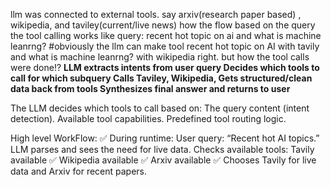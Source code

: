 llm was connected to external tools.
say arxiv(research paper based) , wikipedia, and taviley(current/live news)
how the flow based on the query the tool calling works
like query: recent hot topic on ai and what is machine leanrng?
#obviously the llm can make tool recent hot topic on AI with tavily and what is machine leanrng? with wikipedia right.
but how the tool calls were done!?
**LLM extracts intents from user query Decides which tools to call for which subquery Calls Taviley, Wikipedia, Gets structured/clean data back from tools Synthesizes final answer and returns to user**

The LLM decides which tools to call based on:
The query content (intent detection).
Available tool capabilities.
Predefined tool routing logic.

High level WorkFlow:
✅ During runtime:
User query: “Recent hot AI topics.”
LLM parses and sees the need for live data.
Checks available tools:
Tavily available ✅
Wikipedia available ✅
Arxiv available ✅
Chooses Tavily for live data and Arxiv for recent papers.
